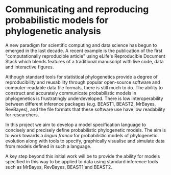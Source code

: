 # Communicating and reproducing probabilistic models for phylogenetic analysis

A new paradigm for scientific computing and data science has begun to emerged in the last decade. A recent example is the publication of the first "computationally reproducible article" using eLife's Reproducible Document Stack which blends features of a traditional manuscript with live code, data and interactive figures.

Although standard tools for statistical phylogenetics provide a degree of reproducibility and reusability through popular open-source software and computer-readable data file formats, there is still much to do. The ability to construct and accurately communicate probabilistic models in phylogenetics is frustratingly underdeveloped. There is low interoperability between different inference packages (e.g. BEAST1, BEAST2, MrBayes, RevBayes), and the file formats that these software use have low readability for researchers.

In this project we aim to develop a model specification language to concisely and precisely define probabilistic phylogenetic models. The aim is to work towards a _lingua franca_ for probabilistic models of phylogenetic evolution along with tools to specify, graphically visualise and simulate data from models defined in such a language. 

A key step beyond this initial work will be to provide the ability for models specified in this way to be applied to data using standard inference tools such as MrBayes, RevBayes, BEAST1 and BEAST2.
